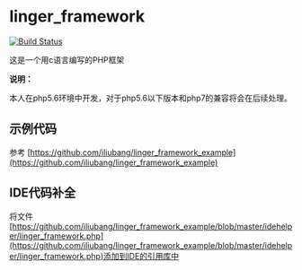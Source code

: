 # linger_framework

[![Build Status](https://travis-ci.org/iliubang/linger_framework.svg?branch=php5)](https://travis-ci.org/iliubang/linger_framework)

这是一个用c语言编写的PHP框架

**说明：**

本人在php5.6环境中开发，对于php5.6以下版本和php7的兼容将会在后续处理。

## 示例代码

参考 [https://github.com/iliubang/linger_framework_example](https://github.com/iliubang/linger_framework_example)

## IDE代码补全

将文件[https://github.com/iliubang/linger_framework_example/blob/master/idehelper/linger_framework.php](https://github.com/iliubang/linger_framework_example/blob/master/idehelper/linger_framework.php)添加到IDE的引用库中
